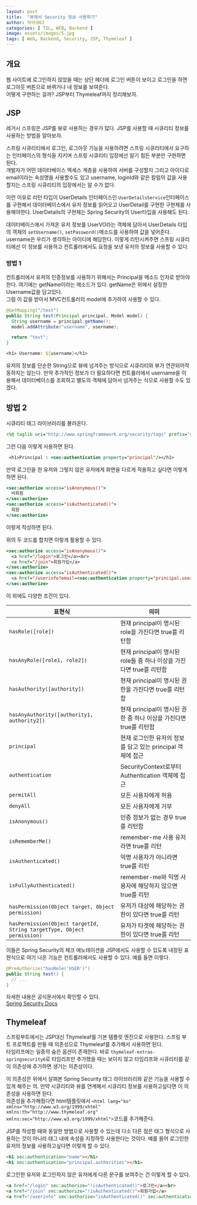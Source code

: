 ```yaml
---
layout: post
title:  "뷰에서 Security 정보 사용하기"
author: 악어새62
categories: [ TIL, WEB, Backend ]
image: assets/images/5.jpg
tags: [ Web, Backend, Security, JSP, Thymeleaf ]
---
```

## 개요

웹 사이트에 로그인하지 않았을 때는 상단 헤더에 로그인 버튼이 보이고 로그인을 하면 로그아웃 버튼으로 바뀌거나 내 정보를 보여준다.  
어떻게 구현하는 걸까? JSP부터 Thymeleaf까지 정리해보자.

## JSP

레거시 스프링은 JSP를 뷰로 사용하는 경우가 많다. JSP를 사용할 때 시큐리티 정보를 사용하는 방법을 알아보자.

스프링 시큐리티에서 로그인, 로그아웃 기능을 사용하려면 스프링 시큐리티에서 요구하는 인터페이스의 형식을 지키며 스프링 시큐리티 입장에선 알기 힘든 부분만 구현하면 된다.  
개발자가 어떤 데이터베이스 엑세스 계층을 사용하여 서버를 구성할지 그리고 아이디로 email이라는 속성명을 사용할수도 있고 username, loginId와 같은 칼럼의 값을 사용할지는 스프링 시큐리티의 입장에서는 알 수가 없다.

이런 이유로 리턴 타입이 UserDetails 인터페이스인 `UserDetailsService`인터페이스를 구현해서 데이터베이스에서 유저 정보를 읽어오고 UserDetail를 구현한 구현체를 사용해야한다. 
UserDetails의 구현체는 Spring Security의 User타입을 사용해도 된다.

데이터베이스에서 가져온 유저 정보를 UserVO라는 객체에 담아서 UserDetails 타입의 객체의 `setUsername()`, `setPassword()`메소드를 사용하여 값을 넣어준다. username은 우리가 생각하는 아이디에 해당한다. 이렇게 리턴시켜주면 스프링 시큐리티에선 이 정보를 사용하고 컨트롤러에서도 요청을 보낸 유저의 정보를 사용할 수 있다.

### 방법 1

컨트롤러에서 유저의 인증정보를 사용하기 위해서는 Principal을 메소드 인자로 받아야한다. 여기에는 getName이라는 메소드가 있다.
getName은 위에서 설정한 Username값을 담고있다.  
그럼 이 값을 받아서 MVC컨트롤러의 model에 추가하여 사용할 수 있다.  
```java
@GetMapping("/test")
public String test(Principal principal, Model model) {
  String username = principal.getName();
  model.addAttribute("username", username);

  return "test";
}
```
```jsp
<h1> Username: ${username}</h1>
```
유저의 정보를 단순한 String으로 뷰에 넘겨주는 방식으로 시큐리티와 뷰가 연관되어작동하지는 않는다. 
만약 추가적인 정보가 더 필요하다면 컨트롤러에서 username을 이용해서 데이터베이스를 조회하고 별도의 객체에 담아서 넘겨주는 식으로 사용할 수도 있겠다.

## 방법 2

시큐리티 태그 라이브러리를 불러온다.
```jsp
<%@ taglib uri="http://www.springframework.org/security/tags" prefix="sec"%>
```
그런 다음 이렇게 사용하면 된다.
```jsp
 <h1>Principal : <sec:authentication property="principal"/></h1>
```

만약 로그인을 한 유저와 그렇지 않은 유저에게 화면을 다르게 적용하고 싶다면 이렇게 하면 된다.
```jsp
<sec:authorize access="isAnonymous()">
  비회원
</sec:authorize>
<sec:authorize access="isAuthenticated()">
  회원
</sec:authorize>    
```
이렇게 작성하면 된다.

위의 두 코드를 합치면 이렇게 활용할 수 있다.
```jsp
<sec:authorize access="isAnonymous()">
  <a href="/login">로그인</a><br>
  <a href="/join">회원가입</a>
</sec:authorize>
<sec:authorize access="isAuthenticated()">
  <a href="/userinfo?email=<sec:authentication property="principal.username"/>"><sec:authentication property="principal.username"/></a>
</sec:authorize>    
```

이 외에도 다양한 조건이 있다.

| 표현식                                                              | 의미                                                    |
|---------------------------------------------------------------------|----------------------------------------------------------------|
| `hasRole([role])`                                                   | 현재 principal이 명시된 role을 가진다면 true를 리턴함            |
| `hasAnyRole([role1, role2])`                                        | 현재 principal이 명시된 role들 중 하나 이상을 가진다면 true를 리턴함 |
| `hasAuthority([authority])`                                         | 현재 principal이 명시된 권한을 가진다면 true를 리턴함            |
| `hasAnyAuthority([authority1, authority2])`                         | 현재 principal이 명시된 권한 중 하나 이상을 가진다면 true를 리턴함 |
| `principal`                                                         | 현재 로그인한 유저의 정보를 담고 있는 principal 객체에 접근       |
| `authentication`                                                    | SecurityContext로부터 Authentication 객체에 접근             |
| `permitAll`                                                         | 모든 사용자에게 허용                                           |
| `denyAll`                                                           | 모든 사용자에게 거부                                           |
| `isAnonymous()`                                                     | 인증 정보가 없는 경우 true를 리턴함                              |
| `isRememberMe()`                                                    | remember-me 사용 유저라면 true를 리턴                           |
| `isAuthenticated()`                                                 | 익명 사용자가 아니라면 true를 리턴                              |
| `isFullyAuthenticated()`                                            | remember-me와 익명 사용자에 해당하지 않으면 true를 리턴          |
| `hasPermission(Object target, Object permission)`                   | 유저가 대상에 해당하는 권한이 있다면 true를 리턴                  |
| `hasPermission(Object targetId, String targetType, Object permission)`| 유저가 타겟에 해당하는 권한이 있다면 true를 리턴                  |

이들은 Spring Security의 체크 애노테이션을 JSP에서도 사용할 수 있도록 내장된 표현식으로 여기 나온 기능은 컨트롤러에서도 사용할 수 있다.
예를 들면 이렇다.
```java
@PreAuthorize("hasRole('USER')")
public String test() {
  // ...
}
```
자세한 내용은 공식문서에서 확인할 수 있다.  
[Spring Security Docs](https://docs.spring.io/spring-security/site/docs/)

## Thymeleaf

스프링부트에서는 JSP대신 Thymeleaf를 기본 템플릿 엔진으로 사용한다. 스프링 부트 프로젝트를 만들 때 의존성으로 Thymeleaf를 추가해서 사용하면 된다.  
타임리프에는 일종의 숨은 옵션이 존재한다. 바로 `thymeleaf-extras-springsecurity6`로 타임리프만 추가했을 때는 보이지 않고 타임리프와 시큐리티를 같이 의존성에 추가하면 생기는 의존성이다.

이 의존성은 위에서 살펴본 Spring Security 태그 라이브러리와 같은 기능을 사용할 수 있게 해주는 의. 만약 시큐리티와 뷰를 연계해서 시큐리티 정보를 사용하고싶다면 이 의존성을 사용하면 된다.  
의존성을 추가해줬다면 html템플릿에서 `<html lang="ko" xmlns="http://www.w3.org/1999/xhtml" xmlns:th="http://www.thymeleaf.org" xmlns:sec="http://www.w3.org/1999/xhtml">`코드를 추가해준다.

JSP를 작성할 때와 동일한 방법으로 사용할 수 있는데 다소 다른 점은 태그 형식으로 사용하는 것이 아니라 태그 내에 속성을 지정하듯 사용한다는 것이다.
예를 들어 로그인한 유저의 정보를 사용하고싶다면 이렇게 할 수 있다.
```html
<h1 sec:authentication="name"></h1>
<h1 sec:authentication="principal.authorities"></h1>
```
로그인한 유저와 로그인하지 않은 유저에게 다른 문구를 보여주는 건 이렇게 할 수 있다.
```html
<a href="/login" sec:authorize="!isAuthenticated()">로그인</a><br>
<a href="/join" sec:authorize="!isAuthenticated()">회원가입</a>
<a href="/userinfo" sec:authorize="isAuthenticated()" sec:authentication="name"></a>
```
